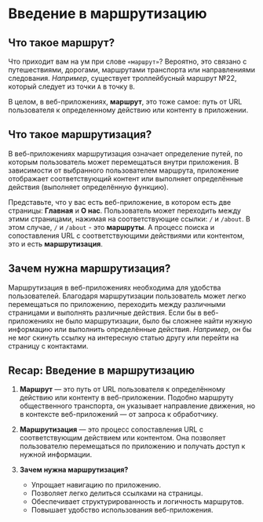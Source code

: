 # Введение в маршрутизацию

## Что такое маршрут?

Что приходит вам на ум при слове `«маршрут»`? Вероятно, это связано с путешествиями, дорогами, маршрутами транспорта или направлениями следования. _Например_, существует троллейбусный маршрут №22, который следует из точки `A` в точку `B`.

В целом, в веб-приложениях, **маршрут**, это тоже самое: путь от URL пользователя к определенному действию или контенту в приложении.

## Что такое маршрутизация?

В веб-приложениях маршрутизация означает определение путей, по которым пользователь может перемещаться внутри приложения. В зависимости от выбранного пользователем маршрута, приложение отображает соответствующий контент или выполняет определённые действия (выполняет определённую функцию).

Представьте, что у вас есть веб-приложение, в котором есть две страницы: **Главная** и **О нас**. Пользователь может переходить между этими страницами, нажимая на соответствующие ссылки: `/` и `/about`. В этом случае, `/` и `/about` - это **маршруты**. А процесс поиска и сопоставления URL с соответствующими действиями или контентом, это и есть **маршрутизация**.

## Зачем нужна маршрутизация?

Маршрутизация в веб-приложениях необходима для удобства пользователей. Благодаря маршрутизации пользователь может легко перемещаться по приложению, переходить между различными страницами и выполнять различные действия. Если бы в веб-приложениях не было маршрутизации, было бы сложнее найти нужную информацию или выполнить определённые действия. _Например_, он бы не мог скинуть ссылку на интересную статью другу или перейти на страницу с контактами.

## Recap: Введение в маршрутизацию

1. **Маршрут** — это путь от URL пользователя к определённому действию или контенту в веб-приложении. Подобно маршруту общественного транспорта, он указывает направление движения, но в контексте веб-приложений — от запроса к обработчику.

2. **Маршрутизация** — это процесс сопоставления URL с соответствующим действием или контентом. Она позволяет пользователю перемещаться по приложению и получать доступ к нужной информации.

3. **Зачем нужна маршрутизация?**  
   - Упрощает навигацию по приложению.  
   - Позволяет легко делиться ссылками на страницы.  
   - Обеспечивает структурированность и логичность маршрутов.  
   - Повышает удобство использования веб-приложения.